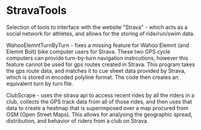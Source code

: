 # StravaTools

Selection of tools to interface with the website "Strava" - which acts as a social network for athletes, and allows for the storing of ride/run/swim data. 

WahooElemntTurnByTurn - fixes a missing feature for Wahoo Elemnt (and Elemnt Bolt) bike computer users for Strava. These two GPS cycle computers can provide turn-by-turn navigation instrcutions, however this feature cannot be used for gps routes created in Strava. This program takes the gps route data, and matches it to cue sheet data provided by Strava, which is stored in encoded polyline format. The code then creates an equivalent turn by turn file. 

ClubScrape - uses the strava api to access recent rides by all the riders in a club, collects the GPS track data from all of those rides, and then uses that data to create a heatmap that is superimposed over a map procured from OSM (Open Street Maps). This allows for analysing the geographic spread, distribution, and behavior of riders from a club on Strava. 
